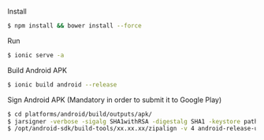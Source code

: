 Install
```sh
$ npm install && bower install --force
```

Run
```sh
$ ionic serve -a
```

Build Android APK
```sh
$ ionic build android --release
```

Sign Android APK (Mandatory in order to submit it to Google Play)
```sh
$ cd platforms/android/build/outputs/apk/
$ jarsigner -verbose -sigalg SHA1withRSA -digestalg SHA1 -keystore path/to/keystore.file android-release-unsigned.apk keystore_identifier
$ /opt/android-sdk/build-tools/xx.xx.xx/zipalign -v 4 android-release-unsigned.apk axe.apk
```
